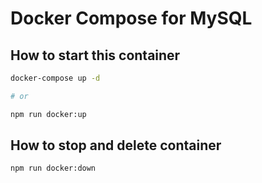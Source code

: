 # Docker Compose for MySQL

## How to start this container

```sh
docker-compose up -d

# or

npm run docker:up
```

## How to stop and delete container

```sh
npm run docker:down
```

